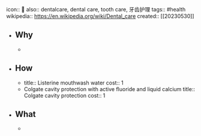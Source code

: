 icon:: 🦷
also:: dentalcare, dental care, tooth care, 牙齿护理
tags:: #health
wikipedia:: https://en.wikipedia.org/wiki/Dental_care
created:: [[20230530]]

- ## Why
  -
- ## How
  - title:: Listerine mouthwash water
    cost:: 1
  - Colgate cavity protection with active fluoride and liquid calcium
    title:: Colgate cavity protection
    cost:: 1
- ## What
  -